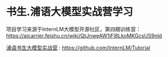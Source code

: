 # 书生.浦语大模型实战营学习

项目学习来源于InternLM大模型开源社区，第四期训练营：https://aicarrier.feishu.cn/wiki/QtJnweAW1iFl8LkoMKGcsUS9nld


[浦语书生大模型实战营](https://github.com/InternLM/Tutorial) : https://github.com/InternLM/Tutorial
